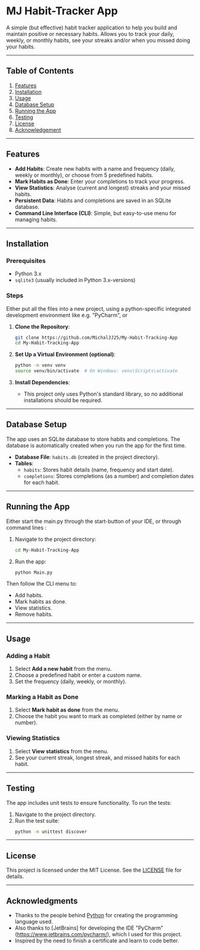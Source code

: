 # MJ Habit-Tracker App

A simple (but effective) habit tracker application to help you build and maintain positive or necessary habits. 
Allows you to track your daily, weekly, or monthly habits, see your streaks and/or when you missed doing your habits.

---

## Table of Contents
1. [Features](#features)
2. [Installation](#installation)
3. [Usage](#usage)
4. [Database Setup](#database-setup)
5. [Running the App](#running-the-app)
6. [Testing](#testing)
7. [License](#license)
8. [Acknowledgement](#acknowledgement)

---

## Features
- **Add Habits**: Create new habits with a name and frequency (daily, weekly or monthly), or choose from 5 predefined habits.
- **Mark Habits as Done**: Enter your completions to track your progress.
- **View Statistics**: Analyse (current and longest) streaks and your missed habits.
- **Persistent Data**: Habits and completions are saved in an SQLite database.
- **Command Line Interface (CLI)**: Simple, but easy-to-use menu for managing habits.

---

## Installation

### Prerequisites
- Python 3.x
- `sqlite3` (usually included in Python 3.x-versions)

### Steps

Either put all the files into a new project, using a python-specific integrated development environment like e.g. "PyCharm", or

1. **Clone the Repository**:
   ```bash
   git clone https://github.com/MichalJJ25/My-Habit-Tracking-App
   cd My-Habit-Tracking-App
   ```

2. **Set Up a Virtual Environment (optional)**:
   ```bash
   python -m venv venv
   source venv/bin/activate  # On Windows: venv\Scripts\activate
   ```

3. **Install Dependencies**:
   - This project only uses Python's standard library, so no additional installations should be required.

---

## Database Setup
The app uses an SQLite database to store habits and completions. 
The database is automatically created when you run the app for the first time.

- **Database File**: `habits.db` (created in the project directory).
- **Tables**:
  - `habits`: Stores habit details (name, frequency and start date).
  - `completions`: Stores completions (as a number) and completion dates for each habit.

---

## Running the App

Either start the main.py through the start-button of your IDE, or through command lines :

1. Navigate to the project directory:
   ```bash
   cd My-Habit-Tracking-App
   ```

2. Run the app:
   ```bash
   python Main.py
   ```

Then follow the CLI menu to:
   - Add habits.
   - Mark habits as done.
   - View statistics.
   - Remove habits.

---

## Usage
### Adding a Habit
1. Select **Add a new habit** from the menu.
2. Choose a predefined habit or enter a custom name.
3. Set the frequency (daily, weekly, or monthly).

### Marking a Habit as Done
1. Select **Mark habit as done** from the menu.
2. Choose the habit you want to mark as completed (either by name or number).

### Viewing Statistics
1. Select **View statistics** from the menu.
2. See your current streak, longest streak, and missed habits for each habit.

---

## Testing
The app includes unit tests to ensure functionality. To run the tests:

1. Navigate to the project directory.
2. Run the test suite:
   ```bash
   python -m unittest discover
   ```

---

## License
This project is licensed under the MIT License. See the [LICENSE](LICENSE) file for details.

---

## Acknowledgments
- Thanks to the people behind [Python](https://www.python.org/) for creating the programming language used.
- Also thanks to [JetBrains] for developing the IDE "PyCharm" (https://www.jetbrains.com/pycharm/), which I used for this project.
- Inspired by the need to finish a certificate and learn to code better.

